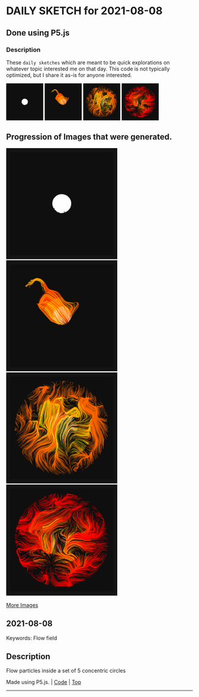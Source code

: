 # DAILY SKETCH for 2021-08-08

## Done using P5.js

### Description

These `daily sketches` which are meant to be quick explorations     on whatever topic interested me on that day. This code is not typically optimized, but I share it as-is     for anyone interested.

<img src = 'images/keep_2021-08-08-21-20-35.png' width = '100'> <img src = 'images/keep_2021-08-08-21-23-28.png' width = '100'> <img src = 'images/keep_2021-08-08-21-44-50.png' width = '100'> <img src = 'images/keep_2021-08-08-21-46-17.png' width = '100'> 

## Progression of Images that were generated.

<img src = 'images/keep_2021-08-08-21-20-35.png' width = '300'> 
<img src = 'images/keep_2021-08-08-21-23-28.png' width = '300'> 
<img src = 'images/keep_2021-08-08-21-44-50.png' width = '300'> 
<img src = 'images/keep_2021-08-08-21-46-17.png' width = '300'> 


[More Images](2021-08-08/images) 


 ## 2021-08-08
Keywords: Flow field
 

## Description 

 Flow particles inside a set of 5 concentric circles
 

Made using P5.js. | [Code](2021/2021-08-08/) | [Top](#daily-sketches) 

-----

